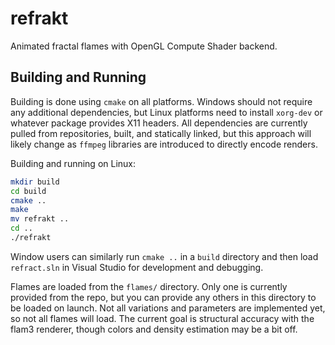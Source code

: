 # refrakt
Animated fractal flames with OpenGL Compute Shader backend.

## Building and Running
Building is done using `cmake` on all platforms. Windows should not require any additional dependencies, but Linux platforms need to install `xorg-dev`
or whatever package provides X11 headers. All dependencies are currently pulled from repositories, built, and statically linked, but this approach will likely
change as `ffmpeg` libraries are introduced to directly encode renders.

Building and running on Linux:
```bash
mkdir build
cd build
cmake ..
make
mv refrakt ..
cd ..
./refrakt
```

Window users can similarly run `cmake ..` in a `build` directory and then load `refract.sln` in Visual Studio for development and debugging.

Flames are loaded from the `flames/` directory. Only one is currently provided from the repo, but you can provide any others in this directory to be loaded on launch.
Not all variations and parameters are implemented yet, so not all flames will load. The current goal is structural accuracy with the flam3 renderer, 
though colors and density estimation may be a bit off.
